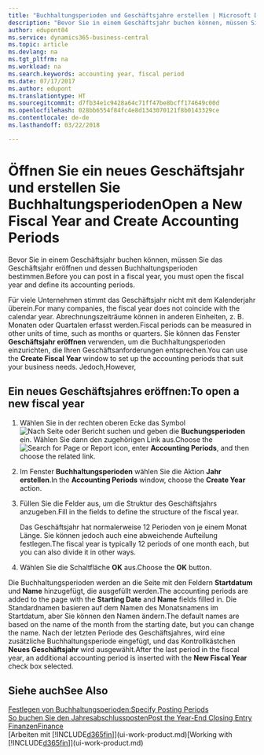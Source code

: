 ```yaml
---
title: "Buchhaltungsperioden und Geschäftsjahre erstellen | Microsoft Docs"
description: "Bevor Sie in einem Geschäftsjahr buchen können, müssen Sie das Geschäftsjahr eröffnen und dessen Buchhaltungsperioden bestimmen."
author: edupont04
ms.service: dynamics365-business-central
ms.topic: article
ms.devlang: na
ms.tgt_pltfrm: na
ms.workload: na
ms.search.keywords: accounting year, fiscal period
ms.date: 07/17/2017
ms.author: edupont
ms.translationtype: HT
ms.sourcegitcommit: d7fb34e1c9428a64c71ff47be8bcff174649c00d
ms.openlocfilehash: 028bb6554f84fc4e8d1343070121f8b0143329ce
ms.contentlocale: de-de
ms.lasthandoff: 03/22/2018

---
```

# <a name="open-a-new-fiscal-year-and-create-accounting-periods"></a><span data-ttu-id="0e2df-103">Öffnen Sie ein neues Geschäftsjahr und erstellen Sie Buchhaltungsperioden</span><span class="sxs-lookup"><span data-stu-id="0e2df-103">Open a New Fiscal Year and Create Accounting Periods</span></span>
<span data-ttu-id="0e2df-104">Bevor Sie in einem Geschäftsjahr buchen können, müssen Sie das Geschäftsjahr eröffnen und dessen Buchhaltungsperioden bestimmen.</span><span class="sxs-lookup"><span data-stu-id="0e2df-104">Before you can post in a fiscal year, you must open the fiscal year and define its accounting periods.</span></span>  

<span data-ttu-id="0e2df-105">Für viele Unternehmen stimmt das Geschäftsjahr nicht mit dem Kalenderjahr überein.</span><span class="sxs-lookup"><span data-stu-id="0e2df-105">For many companies, the fiscal year does not coincide with the calendar year.</span></span> <span data-ttu-id="0e2df-106">Abrechnungszeiträume können in anderen Einheiten, z. B. Monaten oder Quartalen erfasst werden.</span><span class="sxs-lookup"><span data-stu-id="0e2df-106">Fiscal periods can be measured in other units of time, such as months or quarters.</span></span> <span data-ttu-id="0e2df-107">Sie können das Fenster **Geschäftsjahr eröffnen** verwenden, um die Buchhaltungsperioden einzurichten, die Ihren Geschäftsanforderungen entsprechen.</span><span class="sxs-lookup"><span data-stu-id="0e2df-107">You can use the **Create Fiscal Year** window to set up the accounting periods that suit your business needs.</span></span> <span data-ttu-id="0e2df-108">Jedoch,</span><span class="sxs-lookup"><span data-stu-id="0e2df-108">However,</span></span>   

## <a name="to-open-a-new-fiscal-year"></a><span data-ttu-id="0e2df-109">Ein neues Geschäftsjahres eröffnen:</span><span class="sxs-lookup"><span data-stu-id="0e2df-109">To open a new fiscal year</span></span>
1. <span data-ttu-id="0e2df-110">Wählen Sie in der rechten oberen Ecke das Symbol ![Nach Seite oder Bericht suchen](media/ui-search/search_small.png "Nach Seite oder Bericht suchen") und geben die **Buchungsperioden** ein. Wählen Sie dann den zugehörigen Link aus.</span><span class="sxs-lookup"><span data-stu-id="0e2df-110">Choose the ![Search for Page or Report](media/ui-search/search_small.png "Search for Page or Report icon") icon, enter **Accounting Periods**, and then choose the related link.</span></span>
2. <span data-ttu-id="0e2df-111">Im Fenster **Buchhaltungsperioden** wählen Sie die Aktion **Jahr erstellen**.</span><span class="sxs-lookup"><span data-stu-id="0e2df-111">In the **Accounting Periods** window, choose the **Create Year** action.</span></span>
3. <span data-ttu-id="0e2df-112">Füllen Sie die Felder aus, um die Struktur des Geschäftsjahrs anzugeben.</span><span class="sxs-lookup"><span data-stu-id="0e2df-112">Fill in the fields to define the structure of the fiscal year.</span></span>

    <span data-ttu-id="0e2df-113">Das Geschäftsjahr hat normalerweise 12 Perioden von je einem Monat Länge. Sie können jedoch auch eine abweichende Aufteilung festlegen.</span><span class="sxs-lookup"><span data-stu-id="0e2df-113">The fiscal year is typically 12 periods of one month each, but you can also divide it in other ways.</span></span>
4. <span data-ttu-id="0e2df-114">Wählen Sie die Schaltfläche **OK** aus.</span><span class="sxs-lookup"><span data-stu-id="0e2df-114">Choose the **OK** button.</span></span>

<span data-ttu-id="0e2df-115">Die Buchhaltungsperioden werden an die Seite mit den Feldern **Startdatum** und **Name** hinzugefügt, die ausgefüllt werden.</span><span class="sxs-lookup"><span data-stu-id="0e2df-115">The accounting periods are added to the page with the **Starting Date** and **Name** fields filled in.</span></span> <span data-ttu-id="0e2df-116">Die Standardnamen basieren auf dem Namen des Monatsnamens im Startdatum, aber Sie können den Namen ändern.</span><span class="sxs-lookup"><span data-stu-id="0e2df-116">The default names are based on the name of the month from the starting date, but you can change the name.</span></span> <span data-ttu-id="0e2df-117">Nach der letzten Periode des Geschäftsjahres, wird eine zusätzliche Buchhaltungsperiode eingefügt, und das Kontrollkästchen **Neues Geschäftsjahr** wird ausgewählt.</span><span class="sxs-lookup"><span data-stu-id="0e2df-117">After the last period in the fiscal year, an additional accounting period is inserted with the **New Fiscal Year** check box selected.</span></span>  


## <a name="see-also"></a><span data-ttu-id="0e2df-118">Siehe auch</span><span class="sxs-lookup"><span data-stu-id="0e2df-118">See Also</span></span>
[<span data-ttu-id="0e2df-119">Festlegen von Buchhaltungsperioden:</span><span class="sxs-lookup"><span data-stu-id="0e2df-119">Specify Posting Periods</span></span>](finance-how-specify-posting-periods.md)  
[<span data-ttu-id="0e2df-120">So buchen Sie den Jahresabschlussposten</span><span class="sxs-lookup"><span data-stu-id="0e2df-120">Post the Year-End Closing Entry</span></span>](year-how-post-year-end-close-entry.md)  
[<span data-ttu-id="0e2df-121">Finanzen</span><span class="sxs-lookup"><span data-stu-id="0e2df-121">Finance</span></span>](finance.md)  
<span data-ttu-id="0e2df-122">[Arbeiten mit [!INCLUDE[d365fin](includes/d365fin_md.md)]](ui-work-product.md)</span><span class="sxs-lookup"><span data-stu-id="0e2df-122">[Working with [!INCLUDE[d365fin](includes/d365fin_md.md)]](ui-work-product.md)</span></span>

